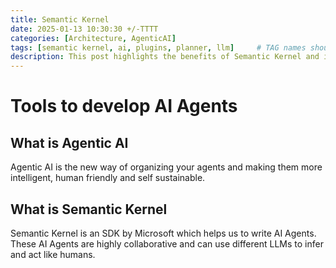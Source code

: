```yaml
---
title: Semantic Kernel
date: 2025-01-13 10:30:30 +/-TTTT
categories: [Architecture, AgenticAI]
tags: [semantic kernel, ai, plugins, planner, llm]     # TAG names should always be lowercase
description: This post highlights the benefits of Semantic Kernel and its use in developing AI Agents
---
```


# Tools to develop AI Agents


## What is Agentic AI
Agentic AI is the new way of organizing your agents and making them more intelligent, human friendly and self sustainable.

## What is Semantic Kernel
Semantic Kernel is an SDK by Microsoft which helps us to write AI Agents. These AI Agents are highly collaborative and can use different LLMs to infer and act like humans.
